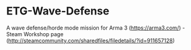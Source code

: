 # ETG-Wave-Defense
A wave defense/horde mode mission for Arma 3 (https://arma3.com/) - Steam Workshop page (http://steamcommunity.com/sharedfiles/filedetails/?id=911657128)
